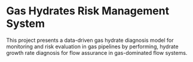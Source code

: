 # Gas Hydrates Risk Management System
 This project presents a data-driven gas hydrate diagnosis model for monitoring and risk evaluation in gas pipelines by performing, hydrate growth rate diagnosis for flow assurance in gas-dominated flow systems.
